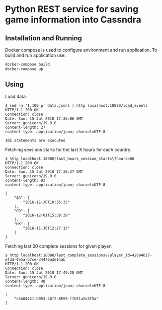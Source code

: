 # Python REST service for saving game information into Cassndra

## Installation and Running
Docker compose is used to configure environment and run application. 
To build and run application use:

```bash
docker-compose build
docker-compose up
```

## Using
Load data:
```text
$ sed -n '1,100 p' data.jsonl | http localhost:18080/load_events     
HTTP/1.1 200 OK
Connection: close
Date: Sun, 15 Jul 2018 17:36:06 GMT
Server: gunicorn/19.9.0
content-length: 27
content-type: application/json; charset=UTF-8

101 statements are executed
```

Fetching sessions starts for the last X hours for each country:
```text
$ http localhost:18080/last_hours_session_starts\?hours=60
HTTP/1.1 200 OK
Connection: close
Date: Sun, 15 Jul 2018 17:38:37 GMT
Server: gunicorn/19.9.0
content-length: 93
content-type: application/json; charset=UTF-8

{
    "AG": [
        "2016-11-30T10:35:35"
    ],
    "CD": [
        "2016-12-01T15:58:38"
    ],
    "HK": [
        "2016-11-30T12:27:13"
    ]
}
```

Fetching last 20 complete sessions for given player:
```text
$ http localhost:18080/last_complete_sessions\?player_id=42694017-efdd-4e5a-b7ce-34476a3e14ab
HTTP/1.1 200 OK
Connection: close
Date: Sun, 15 Jul 2018 17:49:28 GMT
Server: gunicorn/19.9.0
content-length: 40
content-type: application/json; charset=UTF-8

[
    "c6b04421-b053-40f2-8599-ffb51a2e3f5a"
]

```